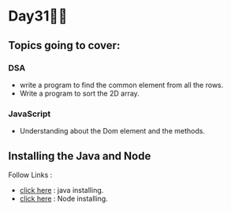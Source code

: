 # Day31🧑‍💻
## Topics going to cover: 
### DSA
- write a program to find the common element from all the rows.
- Write a program to sort the 2D array.

### JavaScript
- Understanding about the Dom element and the methods.

## Installing the Java and Node 
Follow Links : 
- [click here](https://www.java.com/en/download/help/download_options.html) : java installing.
- [click here](https://nodejs.org/en/download) : Node installing.